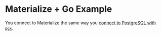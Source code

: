 # Materialize + Go Example

You connect to Materialize the same way you [connect to PostgreSQL with `pgx`](https://pkg.go.dev/github.com/jackc/pgx#ConnConfig).